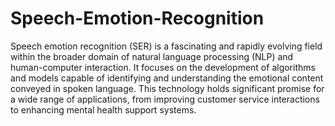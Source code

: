 # Speech-Emotion-Recognition

Speech emotion recognition (SER) is a fascinating and rapidly evolving field within the broader domain of natural language processing (NLP) and human-computer interaction. It focuses on the development of algorithms and models capable of identifying and understanding the emotional content conveyed in spoken language. This technology holds significant promise for a wide range of applications, from improving customer service interactions to enhancing mental health support systems.
